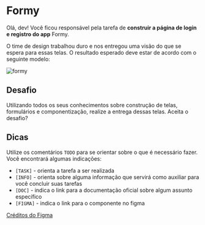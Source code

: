 # Formy

Olá, dev! Você ficou responsável pela tarefa de **construir a página de login e registro do app** Formy.

O time de design trabalhou duro e nos entregou uma visão do que se espera para essas telas. O resultado esperado deve estar de acordo com o seguinte modelo:

![formy](figma/2022-10-04-09-21-24.png)

## Desafio

Utilizando todos os seus conhecimentos sobre construção de telas, formulários e componentização, realize a entrega dessas telas. Aceita o desafio?

## Dicas

Utilize os comentários `TODO` para se orientar sobre o que é necessário fazer. Você encontrará algumas indicações:

- `[TASK]` - orienta a tarefa a ser realizada
- `[INFO]` - orienta sobre alguma informação que servirá como auxiliar para você concluir suas tarefas
- `[DOC]` - indica o link para a documentação oficial sobre algum assunto específico
- `[FIGMA]` - indica o link para o componente no figma

[Créditos do Figma](https://www.figma.com/community/file/1153510982026285337)
